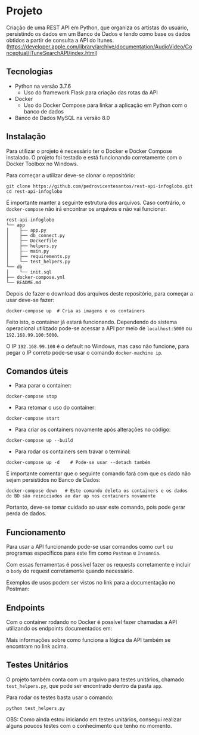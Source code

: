 # Projeto

Criação de uma REST API em Python, que organiza os artistas do usuário, persistindo os dados em um Banco de Dados e tendo como base os dados obtidos a partir de consulta a API do Itunes. (https://developer.apple.com/library/archive/documentation/AudioVideo/Conceptual/iTuneSearchAPI/index.html)

## Tecnologias

- Python na versão 3.7.6
  * Uso do framework Flask para criação das rotas da API
- Docker
  * Uso do Docker Compose para linkar a aplicação em Python com o banco de dados
- Banco de Dados MySQL na versão 8.0

## Instalação

Para utilizar o projeto é necessário ter o Docker e Docker Compose instalado. O projeto foi testado e está funcionando corretamente com o Docker Toolbox no Windows.

Para começar a utilizar deve-se clonar o repositório:

```shell
git clone https://github.com/pedrovicentesantos/rest-api-infoglobo.git
cd rest-api-infoglobo
```

É importante manter a seguinte estrutura dos arquivos. Caso contrário, o `docker-compose` não irá encontrar os arquivos e não vai funcionar.
  
    rest-api-infoglobo  
    └── app
    │    ├── app.py
    │    ├── db_connect.py
    │    ├── Dockerfile
    │    ├── helpers.py
    │    ├── main.py
    │    ├── requirements.py
    │    └── test_helpers.py
    └── db
    │    └── init.sql
    ├── docker-compose.yml
    └── README.md

Depois de fazer o download dos arquivos deste repositório, para começar a usar deve-se fazer:

```shell
docker-compose up  # Cria as imagens e os containers
```

Feito isto, o container já estará funcionando. Dependendo do sistema operacional utilizado pode-se acessar a API por meio de `localhost:5000` ou `192.168.99.100:5000`.

O IP `192.168.99.100` é o default no Windows, mas caso não funcione, para pegar o IP correto pode-se usar o comando `docker-machine ip`.

## Comandos úteis

- Para parar o container:

```shell
docker-compose stop
```

- Para retomar o uso do container:

```shell
docker-compose start
```

- Para criar os containers novamente após alterações no código:

```shell
docker-compose up --build
```

- Para rodar os containers sem travar o terminal:

```shell
docker-compose up -d    # Pode-se usar --detach também
```

É importante comentar que o seguinte comando fará com que os dado não sejam persistidos no Banco de Dados:

```shell
docker-compose down   # Este comando deleta os containers e os dados do BD são reiniciados ao dar up nos containers novamente
```

Portanto, deve-se tomar cuidado ao usar este comando, pois pode gerar perda de dados.

## Funcionamento
Para usar a API funcionando pode-se usar comandos como `curl` ou programas específicos para este fim como `Postman` e `Insomnia`.

Com essas ferramentas é possível fazer os requests corretamente e incluir o `body` do request corretamente quando necessário.

Exemplos de usos podem ser vistos no link para a documentação no Postman:

<!-- Link para Postman -->

## Endpoints
Com o container rodando no Docker é possível fazer chamadas a API utilizando os endpoints documentados em:

<!-- Link para Postman -->

Mais informações sobre como funciona a lógica da API também se encontram no link acima.

## Testes Unitários
O projeto também conta com um arquivo para testes unitários, chamado `test_helpers.py`, que pode ser encontrado dentro da pasta `app`.

Para rodar os testes basta usar o comando:

```shell
python test_helpers.py
```

OBS: Como ainda estou iniciando em testes unitários, consegui realizar alguns poucos testes com o conhecimento que tenho no momento.

